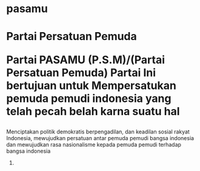 # pasamu

<h1> Partai Persatuan Pemuda
  <p>
  Partai PASAMU (P.S.M)/(Partai Persatuan Pemuda) Partai Ini bertujuan untuk Mempersatukan pemuda pemudi indonesia yang telah pecah belah karna suatu hal 
  </p>
</h1>

<p>
  Menciptakan politik demokratis berpengadilan, dan keadilan sosial rakyat Indonesia, mewujudkan persatuan antar pemuda pemudi bangsa indonesia dan mewujudkan rasa nasionalisme kepada pemuda pemudi terhadap bangsa indonesia 
</p>

<ul>
  <li type="1">
    
  </li>
</ul>
